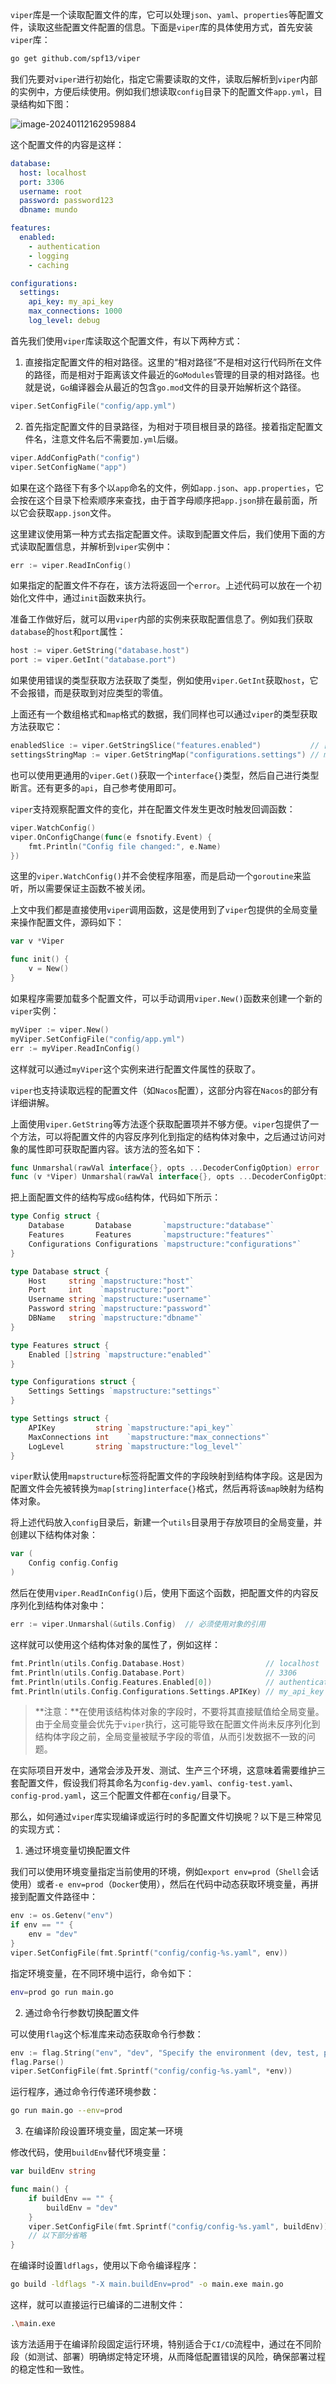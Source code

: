`viper`库是一个读取配置文件的库，它可以处理`json`、`yaml`、`properties`等配置文件，读取这些配置文件配置的信息。下面是`viper`库的具体使用方式，首先安装`viper`库：

```bash
go get github.com/spf13/viper
```

我们先要对`viper`进行初始化，指定它需要读取的文件，读取后解析到`viper`内部的实例中，方便后续使用。例如我们想读取`config`目录下的配置文件`app.yml`，目录结构如下图：

![image-20240112162959884](image/image-20240112162959884.png)

这个配置文件的内容是这样：

```yaml
database:
  host: localhost
  port: 3306
  username: root
  password: password123
  dbname: mundo

features:
  enabled:
    - authentication
    - logging
    - caching

configurations:
  settings:
    api_key: my_api_key
    max_connections: 1000
    log_level: debug
```

首先我们使用`viper`库读取这个配置文件，有以下两种方式：

1. 直接指定配置文件的相对路径。这里的“相对路径”不是相对这行代码所在文件的路径，而是相对于距离该文件最近的`GoModules`管理的目录的相对路径。也就是说，`Go`编译器会从最近的包含`go.mod`文件的目录开始解析这个路径。

```go
viper.SetConfigFile("config/app.yml")
```

2. 首先指定配置文件的目录路径，为相对于项目根目录的路径。接着指定配置文件名，注意文件名后不需要加`.yml`后缀。

```go
viper.AddConfigPath("config")
viper.SetConfigName("app")
```

如果在这个路径下有多个以`app`命名的文件，例如`app.json`、`app.properties`，它会按在这个目录下检索顺序来查找，由于首字母顺序把`app.json`排在最前面，所以它会获取`app.json`文件。

这里建议使用第一种方式去指定配置文件。读取到配置文件后，我们使用下面的方式读取配置信息，并解析到`viper`实例中：

```go
err := viper.ReadInConfig()
```

如果指定的配置文件不存在，该方法将返回一个`error`。上述代码可以放在一个初始化文件中，通过`init`函数来执行。

准备工作做好后，就可以用`viper`内部的实例来获取配置信息了。例如我们获取`database`的`host`和`port`属性：

```go
host := viper.GetString("database.host")
port := viper.GetInt("database.port")
```

如果使用错误的类型获取方法获取了类型，例如使用`viper.GetInt`获取`host`，它不会报错，而是获取到对应类型的零值。

上面还有一个数组格式和`map`格式的数据，我们同样也可以通过`viper`的类型获取方法获取它：

```go
enabledSlice := viper.GetStringSlice("features.enabled")           // []string 类型
settingsStringMap := viper.GetStringMap("configurations.settings") // map[string]interface{} 类型
```

也可以使用更通用的`viper.Get()`获取一个`interface{}`类型，然后自己进行类型断言。还有更多的`api`，自己参考使用即可。

`viper`支持观察配置文件的变化，并在配置文件发生更改时触发回调函数：

```go
viper.WatchConfig()
viper.OnConfigChange(func(e fsnotify.Event) {
    fmt.Println("Config file changed:", e.Name)
})
```

这里的`viper.WatchConfig()`并不会使程序阻塞，而是启动一个`goroutine`来监听，所以需要保证主函数不被关闭。

上文中我们都是直接使用`viper`调用函数，这是使用到了`viper`包提供的全局变量来操作配置文件，源码如下：

```go
var v *Viper

func init() {
	v = New()
}
```

如果程序需要加载多个配置文件，可以手动调用`viper.New()`函数来创建一个新的`viper`实例：

```go
myViper := viper.New()
myViper.SetConfigFile("config/app.yml")
err := myViper.ReadInConfig()
```

这样就可以通过`myViper`这个实例来进行配置文件属性的获取了。

`viper`也支持读取远程的配置文件（如`Nacos`配置），这部分内容在`Nacos`的部分有详细讲解。

上面使用`viper.GetString`等方法逐个获取配置项并不够方便。`viper`包提供了一个方法，可以将配置文件的内容反序列化到指定的结构体对象中，之后通过访问对象的属性即可获取配置内容。该方法的签名如下：

```go
func Unmarshal(rawVal interface{}, opts ...DecoderConfigOption) error
func (v *Viper) Unmarshal(rawVal interface{}, opts ...DecoderConfigOption) error
```

把上面配置文件的结构写成`Go`结构体，代码如下所示：

```go
type Config struct {
	Database       Database       `mapstructure:"database"`
	Features       Features       `mapstructure:"features"`
	Configurations Configurations `mapstructure:"configurations"`
}

type Database struct {
	Host     string `mapstructure:"host"`
	Port     int    `mapstructure:"port"`
	Username string `mapstructure:"username"`
	Password string `mapstructure:"password"`
	DBName   string `mapstructure:"dbname"`
}

type Features struct {
	Enabled []string `mapstructure:"enabled"`
}

type Configurations struct {
	Settings Settings `mapstructure:"settings"`
}

type Settings struct {
	APIKey         string `mapstructure:"api_key"`
	MaxConnections int    `mapstructure:"max_connections"`
	LogLevel       string `mapstructure:"log_level"`
}
```

`viper`默认使用`mapstructure`标签将配置文件的字段映射到结构体字段。这是因为配置文件会先被转换为`map[string]interface{}`格式，然后再将该`map`映射为结构体对象。

将上述代码放入`config`目录后，新建一个`utils`目录用于存放项目的全局变量，并创建以下结构体对象：

```go
var (
	Config config.Config
)
```

然后在使用`viper.ReadInConfig()`后，使用下面这个函数，把配置文件的内容反序列化到结构体对象中：

```go
err := viper.Unmarshal(&utils.Config)  // 必须使用对象的引用
```

这样就可以使用这个结构体对象的属性了，例如这样：

```go
fmt.Println(utils.Config.Database.Host)                  // localhost
fmt.Println(utils.Config.Database.Port)                  // 3306
fmt.Println(utils.Config.Features.Enabled[0])            // authentication
fmt.Println(utils.Config.Configurations.Settings.APIKey) // my_api_key
```

> **注意：**在使用该结构体对象的字段时，不要将其直接赋值给全局变量。由于全局变量会优先于`viper`执行，这可能导致在配置文件尚未反序列化到结构体字段之前，全局变量被赋予字段的零值，从而引发数据不一致的问题。

在实际项目开发中，通常会涉及开发、测试、生产三个环境，这意味着需要维护三套配置文件，假设我们将其命名为`config-dev.yaml`、`config-test.yaml`、`config-prod.yaml`，这三个配置文件都在`config/`目录下。

那么，如何通过`viper`库实现编译或运行时的多配置文件切换呢？以下是三种常见的实现方式：

1. 通过环境变量切换配置文件

我们可以使用环境变量指定当前使用的环境，例如`export env=prod`（`Shell`会话使用）或者`-e env=prod`（`Docker`使用），然后在代码中动态获取环境变量，再拼接到配置文件路径中：

```go
env := os.Getenv("env")
if env == "" {
	env = "dev"
}
viper.SetConfigFile(fmt.Sprintf("config/config-%s.yaml", env))
```

指定环境变量，在不同环境中运行，命令如下：

```sh
env=prod go run main.go
```

2. 通过命令行参数切换配置文件

可以使用`flag`这个标准库来动态获取命令行参数：

```go
env := flag.String("env", "dev", "Specify the environment (dev, test, prod)")
flag.Parse()
viper.SetConfigFile(fmt.Sprintf("config/config-%s.yaml", *env))
```

运行程序，通过命令行传递环境参数：

```sh
go run main.go --env=prod
```

3. 在编译阶段设置环境变量，固定某一环境

修改代码，使用`buildEnv`替代环境变量：

```go
var buildEnv string

func main() {
	if buildEnv == "" {
		buildEnv = "dev"
	}
	viper.SetConfigFile(fmt.Sprintf("config/config-%s.yaml", buildEnv))
	// 以下部分省略
}
```

在编译时设置`ldflags`，使用以下命令编译程序：

```sh
go build -ldflags "-X main.buildEnv=prod" -o main.exe main.go
```

这样，就可以直接运行已编译的二进制文件：

```sh
.\main.exe
```

该方法适用于在编译阶段固定运行环境，特别适合于`CI/CD`流程中，通过在不同阶段（如测试、部署）明确绑定特定环境，从而降低配置错误的风险，确保部署过程的稳定性和一致性。
